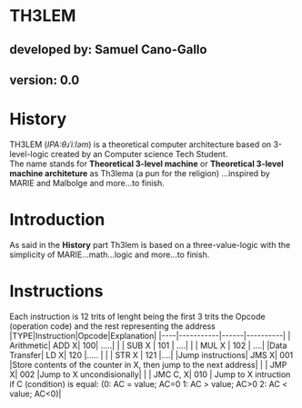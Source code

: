 TH3LEM
=======

## developed by: Samuel Cano-Gallo
## version: 0.0

# History
TH3LEM (_IPA:θɹˈiːləm_) is a theoretical computer architecture based on 3-level-logic created by an Computer science Tech Student.  
The name stands for **Theoretical 3-level machine** or **Theoretical 3-level machine architeture** as Th3lema (a pun for the religion) 
...inspired by MARIE and Malbolge and more...to finish.

# Introduction  
As said in the **History** part Th3lem is based on a three-value-logic with the simplicity of MARIE...math...logic and more...to finish.
# Instructions  
Each instruction is 12 trits of lenght being the first 3 trits the Opcode (operation code) and the rest representing the address
|TYPE|Instruction|Opcode|Explanation|
|----|-----------|------|----------|
| Arithmetic| ADD X| 100| .....|
| | SUB X | 101 | ....|
| | MUL X | 102 | ....|
|Data Transfer| LD X| 120 |..... |
| | STR X | 121 |....|
|Jump instructions| JMS X| 001 |Store contents of the counter in X, then jump to the next address|
| | JMP X| 002 |Jump to X uncondisionally|
| | JMC C, X| 010 | Jump to X intruction if C (condition) is equal: (0: AC = value; AC=0 1: AC > value; AC>0 2: AC < value; AC<0)| 
